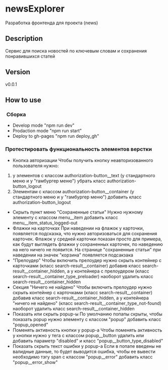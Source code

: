 # newsExplorer
Разработка фронтенда для проекта (news)

## Description
Сервис для поиска новостей по ключевым словам и сохранения понравившихся статей

## Version
v0.0.1

## How to use
###  Сборка
* Develop mode "npm run dev"
* Prodaction mode "npm run start"
* Deploy to gh-pages "npm run deploy_gh"

### Протестировать функциональность элементов верстки
* Кнопка авторизации
Чтобы получить кнопку неавторизованного пользователя нужно:
1. у элементов с классом authorization-button__text (у стандартного меню и у "гамбургер меню") убрать класс authorization-button_logout
2. Элементам с классом authorization-button__container (у стандартного меню и у "гамбургер меню") добавить класс authorization-button_logout
* Скрыть пункт меню "Сохраненные статьи"
Нужно нужному элементу с классом menu__item добавить класс menu__item_status_logged-out
* Флажки на карточках
При наведении на флажок у карточки, появляется подсказка, что нужно авторизоваться для сохранения карточек. Флажок у средней карточки показан просто для примера, как будут выглядеть флажки у сохраненных карточек, по наведению на него ничего не появится.
На странице "сохраненные статьи" при наведении на значек "корзина" появляется подсакзака
* "Прелоудер"
Чтобы включить прелоудер нужно скрыть контейнер с карточками (класс search-result__container) добавив класс search-result__container_hidden, а у контейнера с прелоудером (класс search-result__container_type_preloader) наоборот удалить класс search-result__container_hidden 
* Секция "Ничего не найдено"
Чтобы включить прелоудер нужно скрыть контейнер с карточками (класс search-result__container) добавив класс search-result__container_hidden, а у контейнера "ничего не найдено" (класс search-result__container_type_not-found) наоборот удалить класс search-result__container_hidden 
* Показать или скрыть popup-ы
По умолчанию попапы скрыты, чтобы показать popup нужно элементу с классом "popup" добавить класс "popup_opened"
* Поменять активность кнопки у popup-а
Чтобы поменять активность у кнопки нужно у тега с классом popup__button удалить или добавить параметр "disabled" и класс "popup__button_type_disabled"
* Показать скрыть текст ошибки у popup-а
Если в попапе введены не валидные данные, то будет выводится ошибка, чтобы ее вывести необходимо тэгу span с классом "popup__error" добавить класс "popup__error_show"



